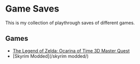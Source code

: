 # Game Saves

This is my collection of playthrough saves of different games.

## Games
- [The Legend of Zelda: Ocarina of Time 3D Master Quest](/oot3d/)
- [Skyrim Modded](/skyrim modded/)